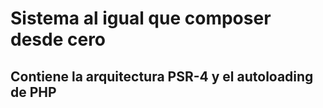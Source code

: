 #  Sistema al igual que composer desde cero
## Contiene la arquitectura PSR-4 y el autoloading de PHP
